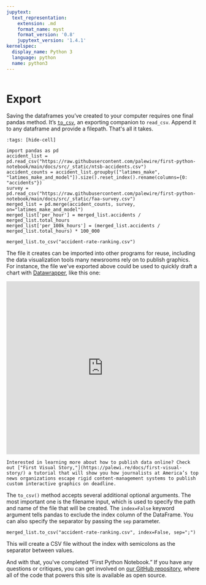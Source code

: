 ```yaml
---
jupytext:
  text_representation:
    extension: .md
    format_name: myst
    format_version: '0.8'
    jupytext_version: '1.4.1'
kernelspec:
  display_name: Python 3
  language: python
  name: python3
---
```


```{include} ./_templates/nav.html
```

# Export

Saving the dataframes you’ve created to your computer requires one final pandas method. It’s [`to_csv`](https://pandas.pydata.org/pandas-docs/stable/reference/api/pandas.DataFrame.to_csv.html), an exporting companion to `read_csv`. Append it to any dataframe and provide a filepath. That's all it takes.

```{code-cell}
:tags: [hide-cell]

import pandas as pd
accident_list = pd.read_csv("https://raw.githubusercontent.com/palewire/first-python-notebook/main/docs/src/_static/ntsb-accidents.csv")
accident_counts = accident_list.groupby(["latimes_make", "latimes_make_and_model"]).size().reset_index().rename(columns={0: "accidents"})
survey = pd.read_csv("https://raw.githubusercontent.com/palewire/first-python-notebook/main/docs/src/_static/faa-survey.csv")
merged_list = pd.merge(accident_counts, survey, on="latimes_make_and_model")
merged_list['per_hour'] = merged_list.accidents / merged_list.total_hours
merged_list['per_100k_hours'] = (merged_list.accidents / merged_list.total_hours) * 100_000
```

```{code-cell}
merged_list.to_csv("accident-rate-ranking.csv")
```

The file it creates can be imported into other programs for reuse, including the data visualization tools many newsrooms rely on to publish graphics. For instance, the file we've exported above could be used to quickly draft a chart with [Datawrapper](https://datawrapper.de/), like this one:

<iframe title="Helicopter accident rates" aria-label="Split Bars" id="datawrapper-chart-6gTy3" src="https://datawrapper.dwcdn.net/6gTy3/1/" scrolling="no" frameborder="0" style="width: 0; min-width: 100% !important; border: none;" height="452" data-external="1"></iframe><script type="text/javascript">!function(){"use strict";window.addEventListener("message",(function(e){if(void 0!==e.data["datawrapper-height"]){var t=document.querySelectorAll("iframe");for(var a in e.data["datawrapper-height"])for(var r=0;r<t.length;r++){if(t[r].contentWindow===e.source)t[r].style.height=e.data["datawrapper-height"][a]+"px"}}}))}();
</script>

```{note}
Interested in learning more about how to publish data online? Check out ["First Visual Story,"](https://palewi.re/docs/first-visual-story/) a tutorial that will show you how journalists at America’s top news organizations escape rigid content-management systems to publish custom interactive graphics on deadline.
```


The `to_csv()` method accepts several additional optional arguments. The most important one is the filename input, which is used to specify the path and name of the file that will be created. The `index=False` keyword argument tells pandas to exclude the index column of the DataFrame. You can also specify the separator by passing the `sep` parameter.


```{code-cell}
merged_list.to_csv("accident-rate-ranking.csv", index=False, sep=";")
```

This will create a CSV file without the index with semicolons as the separator between values.

And with that, you've completed “First Python Notebook.” If you have any questions or critiques, you can get involved on [our GitHub repository](https://github.com/palewire/first-python-notebook), where all of the code that powers this site is available as open source.
